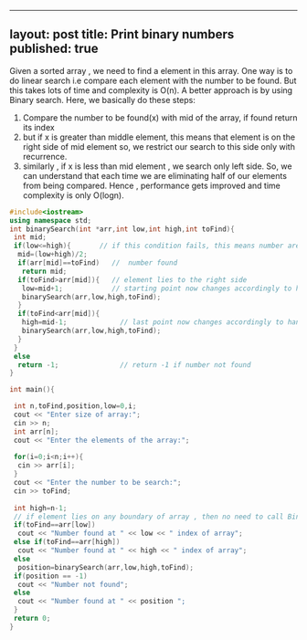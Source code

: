 
---
layout: post
title: Print binary numbers
published: true
---

Given a sorted array , we need to find a element in this array. One way is to do linear search i.e 
compare each element with the number to be found. But this takes lots of time and complexity is O(n).
A better approach is by using Binary search. Here, we basically do these steps:
1. Compare the number to be found(x) with mid of the array, if found return its index
2. but if x is greater than middle element, this means that element is on the right side of mid element
   so, we restrict our search to this side only with recurrence.
3. similarly , if x is less than mid element , we search only left side.
So, we can understand that each time we are eliminating half of our elements from being compared. Hence , performance
gets improved and time complexity is only O(logn).

``` c++
#include<iostream>
using namespace std;
int binarySearch(int *arr,int low,int high,int toFind){
 int mid;
 if(low<=high){       // if this condition fails, this means number are looking is not present 
  mid=(low+high)/2;
  if(arr[mid]==toFind)   //  number found 
   return mid;
  if(toFind>arr[mid]){   // element lies to the right side 
   low=mid+1;            // starting point now changes accordingly to handle right side range
   binarySearch(arr,low,high,toFind);
  }
  if(toFind<arr[mid]){
   high=mid-1;             // last point now changes accordingly to handle left side range
   binarySearch(arr,low,high,toFind);
  }
 }
 else
  return -1;               // return -1 if number not found
}

int main(){

 int n,toFind,position,low=0,i;
 cout << "Enter size of array:";
 cin >> n;
 int arr[n];
 cout << "Enter the elements of the array:";
 
 for(i=0;i<n;i++){
  cin >> arr[i];
 }
 cout << "Enter the number to be search:";
 cin >> toFind;
 
 int high=n-1;
 // if element lies on any boundary of array , then no need to call Binary search function 
 if(toFind==arr[low])
  cout << "Number found at " << low << " index of array";
 else if(toFind==arr[high])
  cout << "Number found at " << high << " index of array"; 
 else
  position=binarySearch(arr,low,high,toFind);
 if(position == -1)
  cout << "Number not found";
 else
  cout << "Number found at " << position ";
 }
 return 0;
}
```
